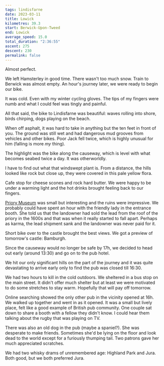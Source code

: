 ```yaml
---
tags: lindisfarne
date: 2023-03-11
title: Lowick
kilometres: 39.3
start: Berwick-Upon-Tweed
end: Lowick
average_speed: 15.0
total_duration: "2:36:55"
ascent: 275
descent: 230
permalink: false
---
```


Almost perfect.

We left Hamsterley in good time. There wasn't too much snow. Train to Berwick was almost empty. An hour's journey later, we were ready to begin our bike.

It was cold. Even with my winter cycling gloves. The tips of my fingers were numb and what I could feel was tingly and painful.

All that said, the bike to Lindisfarne was beautiful: waves rolling into shore, birds chirping, dogs playing on the beach.

When off asphalt, it was hard to take in anything but the ten feet in front of you. The ground was still wet and had dangerous mud grooves from vehicles and other bikes. Poor Jack fell twice, which is highly unusual for him (falling is more _my_ thing).

The highlight was the bike along the causeway, which is level with what becomes seabed twice a day. It was otherworldly.

I have to find out what that windswept plant is. From a distance, the hills looked like rock but close up, they were covered in this pale yellow flora.

Cafe stop for cheese scones and rock hard butter. We were happy to be under a warming light and the hot drinks brought feeling back to our fingers.

[Priory Museum](https://www.english-heritage.org.uk/visit/places/lindisfarne-priory/) was small but interesting and the ruins were impressive. We probably could have spent an hour with the friendly lady in the entrance booth. She told us that the landowner had sold the lead from the roof of the priory in the 1600s and that was when it really started to fall apart. Perhaps as karma, the lead shipment sank and the landowner was never paid for it.

Short bike over to the castle brought the best views. We got a preview of tomorrow's castle: Bamburgh.

Since the causeway would no longer be safe by 17h, we decided to head out early (around 13:30) and go on to the pub hotel.

We hit our only significant hills on the part of the journey and it was quite devastating to arrive early only to find the pub was closed till 16:30.

We had two hours to kill in the cold outdoors. We sheltered in a bus stop on the main street. It didn't offer much shelter but at least we were motivated to do some stretches to stay warm. Hopefully that will pay off tomorrow.

Online searching showed the only other pub in the vicinity opened at 16h. We walked up together and went in as it opened. It was a small but lively place, felt like a good example of British pub community. One couple sat down to share a booth with a fellow they didn't know. I could hear them talking about the rugby that was playing on TV.

There was also an old dog in the pub (maybe a spaniel?). She was desperate to make friends. Sometimes she'd be lying on the floor and look dead to the world except for a furiously thumping tail. Two patrons gave her much appreciated scratches.

We had two whisky drams of unremembered age: Highland Park and Jura. Both good, but we both preferred Jura.
